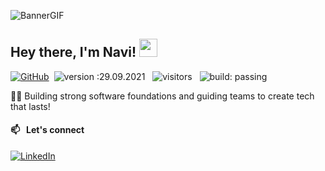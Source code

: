 ![BannerGIF](https://i.imgur.com/nniwItA.png)

## Hey there, I'm Navi! <img src="https://i.imgur.com/tWME55Z.gif" width="29px">

[![GitHub](https://img.shields.io/github/followers/navicraft?label=follow&style=social)](https://github.com/navicraft)&nbsp;
![version :29.09.2021](https://img.shields.io/badge/version-14.03.2024-informational) &nbsp;
![visitors](https://visitor-badge.laobi.icu/badge?page_id=navicraft.navicraft) &nbsp;
![build: passing](https://img.shields.io/badge/build-passing-success)

👨‍💻  Building strong software foundations and guiding teams to create tech that lasts! </br>

#### 📫 &nbsp; Let's connect

<a href="https://bit.ly/3ieZPQy"><img alt="LinkedIn" src="https://img.shields.io/badge/linkedin%20-%230077B5.svg?&style=flat&logo=linkedin&logoColor=white"/></a> &nbsp;
